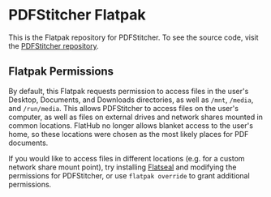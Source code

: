 # PDFStitcher Flatpak
This is the Flatpak repository for PDFStitcher. To see the source code, visit the [PDFStitcher repository](https://github.com/cfcurtis/pdfstitcher).

## Flatpak Permissions
By default, this Flatpak requests permission to access files in the user's Desktop, Documents, and Downloads directories, as well as `/mnt`, `/media`, and `/run/media`. This allows PDFStitcher to access files on the user's computer, as well as files on external drives and network shares mounted in common locations. FlatHub no longer allows blanket access to the user's home, so these locations were chosen as the most likely places for PDF documents.

If you would like to access files in different locations (e.g. for a custom network share mount point), try installing [Flatseal](https://flathub.org/apps/details/com.github.tchx84.Flatseal) and modifying the permissions for PDFStitcher, or use `flatpak override` to grant additional permissions.